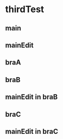 # thirdTest

## main

## mainEdit

## braA

## braB

## mainEdit in braB

## braC

## mainEdit in braC
